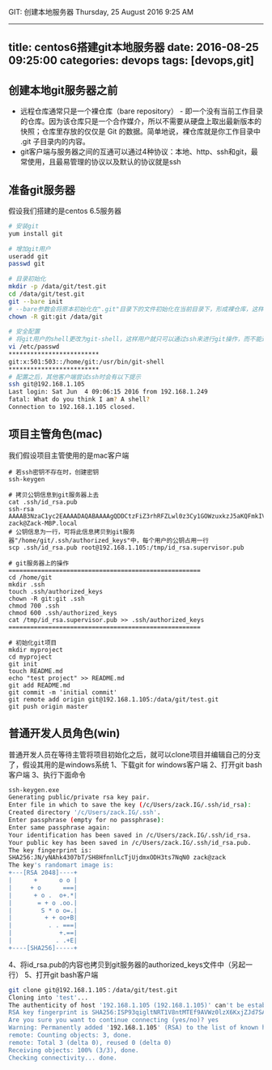 GIT: 创建本地服务器
Thursday, 25 August 2016
9:25 AM
 
---
title: centos6搭建git本地服务器
date: 2016-08-25 09:25:00
categories: devops
tags: [devops,git]
---
## 创建本地git服务器之前
- 远程仓库通常只是一个裸仓库（bare repository） - 即一个没有当前工作目录的仓库。因为该仓库只是一个合作媒介，所以不需要从硬盘上取出最新版本的快照；仓库里存放的仅仅是 Git 的数据。简单地说，裸仓库就是你工作目录中 .git 子目录内的内容。
- git客户端与服务器之间的互通可以通过4种协议：本地、http、ssh和git，最常使用，且最易管理的协议以及默认的协议就是ssh
 
<!--more-->
 
## 准备git服务器
假设我们搭建的是centos 6.5服务器
``` bash
# 安装git
yum install git
 
# 增加git用户
useradd git
passwd git
 
# 目录初始化
mkdir -p /data/git/test.git
cd /data/git/test.git
git --bare init
# --bare参数会将原本初始化在".git"目录下的文件初始化在当前目录下，形成裸仓库，这样的目的是禁止用户在此目录下进行git常规操作，以确保此目录只是作为git服务端仓库使用。
chown -R git:git /data/git
 
# 安全配置
# 将git用户的shell更改为git-shell，这样用户就只可以通过ssh来进行git操作，而不能进行其他操作了
vi /etc/passwd
*************************
git:x:501:503::/home/git:/usr/bin/git-shell
*************************
# 配置之后，其他客户端尝试ssh时会有以下提示
ssh git@192.168.1.105
Last login: Sat Jun  4 09:06:15 2016 from 192.168.1.249
fatal: What do you think I am? A shell?
Connection to 192.168.1.105 closed.
```
 
## 项目主管角色(mac)
我们假设项目主管使用的是mac客户端
```
# 若ssh密钥不存在时，创建密钥
ssh-keygen
 
# 拷贝公钥信息到git服务器上去
cat .ssh/id_rsa.pub 
ssh-rsa AAAAB3NzaC1yc2EAAAADAQABAAAAgQDDCtzFiZ3rhRFZLwl0z3Cy1GOWzuxkzJ5aKQFmkIVZ/HA+RC+tfgfFItOAmQDtJrBc8TXN************XGto+XxMGWdqnibcO9/7a7uhy4kh3bFyDFSwS228OlcxIuul1zNvBFPnOQqI7Mh0nZBdA2cYENOalPOw== zack@Zack-MBP.local
# 公钥信息为一行，可将此信息拷贝到git服务器"/home/git/.ssh/authorized_keys"中，每个用户的公钥占用一行
scp .ssh/id_rsa.pub root@192.168.1.105:/tmp/id_rsa.supervisor.pub
 
# git服务器上的操作
=====================================================
cd /home/git
mkdir .ssh
touch .ssh/authorized_keys
chown -R git:git .ssh
chmod 700 .ssh
chmod 600 .ssh/authorized_keys
cat /tmp/id_rsa.supervisor.pub >> .ssh/authorized_keys
=====================================================
 
# 初始化git项目
mkdir myproject
cd myproject
git init
touch README.md
echo "test project" >> README.md
git add README.md
git commit -m 'initial commit'
git remote add origin git@192.168.1.105:/data/git/test.git
git push origin master 
```
 
## 普通开发人员角色(win)
普通开发人员在等待主管将项目初始化之后，就可以clone项目并编辑自己的分支了，假设其用的是windows系统
1、下载git for windows客户端
2、打开git bash客户端
3、执行下面命令
``` bash
ssh-keygen.exe
Generating public/private rsa key pair.
Enter file in which to save the key (/c/Users/zack.IG/.ssh/id_rsa):
Created directory '/c/Users/zack.IG/.ssh'.
Enter passphrase (empty for no passphrase):
Enter same passphrase again:
Your identification has been saved in /c/Users/zack.IG/.ssh/id_rsa.
Your public key has been saved in /c/Users/zack.IG/.ssh/id_rsa.pub.
The key fingerprint is:
SHA256:JN/yNAhk4307bT/SH8HfnnlLcTjUjdmxODH3ts7NqN0 zack@zack
The key's randomart image is:
+---[RSA 2048]----+
|      +      o o |
|     + o      ===|
|      + o .  o+.*|
|       = + o .oo.|
|        S * o o=.|
|         + + oo+B|
|          . . ===|
|             +.==|
|            . .+E|
+----[SHA256]-----+
```
4、将id_rsa.pub的内容也拷贝到git服务器的authorized_keys文件中（另起一行）
5、打开git bash客户端
``` bash
git clone git@192.168.1.105：/data/git/test.git
Cloning into 'test'...
The authenticity of host '192.168.1.105 (192.168.1.105)' can't be established.
RSA key fingerprint is SHA256:ISP93qigltNRT1V8ntMTEf9AVWz0lzX6KxjZJd7SAUY.
Are you sure you want to continue connecting (yes/no)? yes
Warning: Permanently added '192.168.1.105' (RSA) to the list of known hosts.
remote: Counting objects: 3, done.
remote: Total 3 (delta 0), reused 0 (delta 0)
Receiving objects: 100% (3/3), done.
Checking connectivity... done.
```
